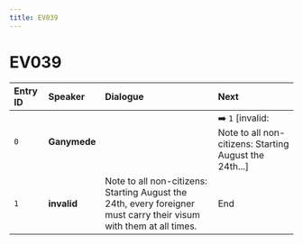 ```yaml
---
title: EV039
---
```


# EV039


| Entry ID | Speaker | Dialogue | Next |
| :------- | :------ | :------- | :------------ |
| `0` | **Ganymede** |  | ➡️ `1` \[invalid: Note to all non\-citizens: Starting August the 24th\.\.\.\] |
| `1` | **invalid** | Note to all non\-citizens: Starting August the 24th, every foreigner must carry their visum with them at all times\. | End |
